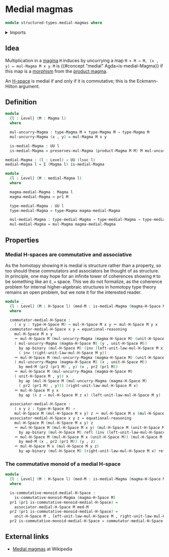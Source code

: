 # Medial magmas

```agda
module structured-types.medial-magmas where
```

<details><summary>Imports</summary>

```agda
open import foundation.action-on-identifications-binary-functions
open import foundation.action-on-identifications-functions
open import foundation.cartesian-product-types
open import foundation.dependent-pair-types
open import foundation.identity-types
open import foundation.universe-levels

open import structured-types.h-spaces
open import structured-types.magmas
open import structured-types.morphisms-h-spaces
open import structured-types.morphisms-magmas
open import structured-types.product-magmas
```

</details>

## Idea

Multiplication in a [magma](structured-types.magmas.md) `M` induces by
uncurrying a map `M × M → M, (x , y) ↦ mul-Magma M x y`. `M` is
{{#concept "medial" Agda=is-medial-Magma}} if this map is a
[morphism](structured-types.morphisms-magmas.md) from the
[product magma](structured-types.product-magmas.md).

An [H-space](structured-types.h-spaces.md) is medial if and only if it is
commutative; this is the Eckmann-Hilton argument.

## Definition

```agda
module _
  {l : Level} (M : Magma l)
  where

  mul-uncurry-Magma : type-Magma M × type-Magma M → type-Magma M
  mul-uncurry-Magma (x , y) = mul-Magma M x y

  is-medial-Magma : UU l
  is-medial-Magma = preserves-mul-Magma (product-Magma M M) M mul-uncurry-Magma

medial-Magma : (l : Level) → UU (lsuc l)
medial-Magma l = Σ (Magma l) is-medial-Magma

module _
  {l : Level} (M : medial-Magma l)
  where

  magma-medial-Magma : Magma l
  magma-medial-Magma = pr1 M

  type-medial-Magma : UU l
  type-medial-Magma = type-Magma magma-medial-Magma

  mul-medial-Magma : type-medial-Magma → type-medial-Magma → type-medial-Magma
  mul-medial-Magma = mul-Magma magma-medial-Magma
```

## Properties

### Medial H-spaces are commutative and associative

As the homotopy showing `M` is medial is structure rather than a property, so
too should these commutators and associators be thought of as structure. In
principle, one may hope for an infinite tower of coherences showing `M` to be
something like an `E_∞` space. This we do not formalize, as the coherence
problem for internal higher-algebraic structures in homotopy type theory remains
an open problem, but we note it for the interested reader.

```agda
module _
  {l : Level} (M : H-Space l) (med-M : is-medial-Magma (magma-H-Space M))
  where

  commutator-medial-H-Space :
    ( x y : type-H-Space M) → mul-H-Space M x y ＝ mul-H-Space M y x
  commutator-medial-H-Space x y = equational-reasoning
    mul-H-Space M x y
    ＝ mul-H-Space M (mul-uncurry-Magma (magma-H-Space M) (unit-H-Space M , x))
    ( mul-uncurry-Magma (magma-H-Space M) (y , unit-H-Space M))
      by ap-binary (mul-H-Space M) (inv (left-unit-law-mul-H-Space M x))
      ( inv (right-unit-law-mul-H-Space M y))
    ＝ mul-H-Space M (mul-uncurry-Magma (magma-H-Space M) (unit-H-Space M , y))
    ( mul-uncurry-Magma (magma-H-Space M) (x , unit-H-Space M))
      by med-M (pr2 (pr1 M) , y) (x , pr2 (pr1 M))
    ＝ mul-H-Space M (mul-uncurry-Magma (magma-H-Space M)
    ( unit-H-Space M , y)) x
      by ap (mul-H-Space M (mul-uncurry-Magma (magma-H-Space M)
      ( pr2 (pr1 M) , y))) (right-unit-law-mul-H-Space M x)
    ＝ mul-H-Space M y x
      by ap (λ z → mul-H-Space M z x) (left-unit-law-mul-H-Space M y)

  associator-medial-H-Space :
    ( x y z : type-H-Space M) →
    mul-H-Space M (mul-H-Space M x y) z ＝ mul-H-Space M x (mul-H-Space M y z)
  associator-medial-H-Space x y z = equational-reasoning
    mul-H-Space M (mul-H-Space M x y) z
    ＝ mul-H-Space M (mul-H-Space M x y) (mul-H-Space M (unit-H-Space M) z)
      by ap-binary (mul-H-Space M) refl (inv (left-unit-law-mul-H-Space M z))
    ＝ mul-H-Space M (mul-H-Space M x (unit-H-Space M)) (mul-H-Space M y z)
      by med-M (x , pr2 (pr1 M)) (y , z)
    ＝ mul-H-Space M x (mul-H-Space M y z)
      by ap-binary (mul-H-Space M) (right-unit-law-mul-H-Space M x) refl
```

### The commutative monoid of a medial H-space

```agda
module _
  {l : Level} (M : H-Space l) (med-M : is-medial-Magma (magma-H-Space M))
  where

  is-commutative-monoid-medial-H-Space :
    is-commutative-monoid-Magma (magma-H-Space M)
  pr1 (pr1 is-commutative-monoid-medial-H-Space) =
    associator-medial-H-Space M med-M
  pr2 (pr1 is-commutative-monoid-medial-H-Space) =
    unit-H-Space M , left-unit-law-mul-H-Space M , right-unit-law-mul-H-Space M
  pr2 is-commutative-monoid-medial-H-Space = commutator-medial-H-Space M med-M
```

## External links

- [Medial magmas](https://en.wikipedia.org/wiki/Medial_magma) at Wikipedia
